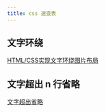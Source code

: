 ```yaml
---
title: css 速查表
---
```


## 文字环绕

[HTML/CSS实现文字环绕图片布局](https://blog.csdn.net/yiyelanxin/article/details/75006925)

## 文字超出 n 行省略

[文字超出省略](https://gist.github.com/kaelig/7528069)